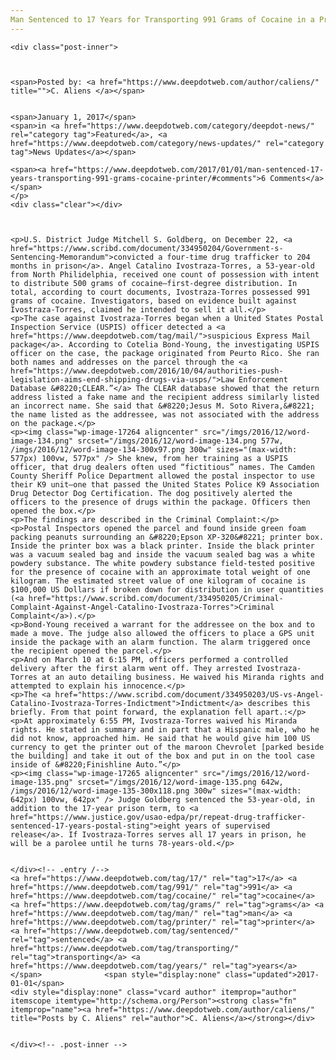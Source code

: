 ```yaml
---
Man Sentenced to 17 Years for Transporting 991 Grams of Cocaine in a Printer"
---
```

<article class="post-listing post-17261 post type-post status-publish format-standard has-post-thumbnail hentry  tag-2684 tag-4752 tag-cocaine tag-grams tag-man tag-printer tag-sentenced tag-transporting tag-years">
    
    <div class="post-inner">
    
    
        
    <span>Posted by: <a href="https://www.deepdotweb.com/author/caliens/" title="">C. Aliens </a></span>
    
    
    <span>January 1, 2017</span>
    <span>in <a href="https://www.deepdotweb.com/category/deepdot-news/" rel="category tag">Featured</a>, <a href="https://www.deepdotweb.com/category/news-updates/" rel="category tag">News Updates</a></span>
    
    <span><a href="https://www.deepdotweb.com/2017/01/01/man-sentenced-17-years-transporting-991-grams-cocaine-printer/#comments">6 Comments</a></span>
    </p>
    <div class="clear"></div>
    
    
    
    <p>U.S. District Judge Mitchell S. Goldberg, on December 22, <a href="https://www.scribd.com/document/334950204/Government-s-Sentencing-Memorandum">convicted a four-time drug trafficker to 204 months in prison</a>. Angel Catalino Ivostraza-Torres, a 53-year-old from North Philidelphia, received one count of possession with intent to distribute 500 grams of cocaine—first-degree distribution. In total, according to court documents, Ivostraza-Torres possessed 991 grams of cocaine. Investigators, based on evidence built against Ivostraza-Torres, claimed he intended to sell it all.</p>
    <p>The case against Ivostraza-Torres began when a United States Postal Inspection Service (USPIS) officer detected a <a href="https://www.deepdotweb.com/tag/mail/">suspicious Express Mail package</a>. According to Cotelia Bond-Young, the investigating USPIS officer on the case, the package originated from Peurto Rico. She ran both names and addresses on the parcel through the <a href="https://www.deepdotweb.com/2016/10/04/authorities-push-legislation-aims-end-shipping-drugs-via-usps/">Law Enforcement Database &#8220;CLEAR.”</a> The CLEAR database showed that the return address listed a fake name and the recipient address similarly listed an incorrect name. She said that &#8220;Jesus M. Soto Rivera,&#8221; the name listed as the addressee, was not associated with the address on the package.</p>
    <p><img class="wp-image-17264 aligncenter" src="/imgs/2016/12/word-image-134.png" srcset="/imgs/2016/12/word-image-134.png 577w, /imgs/2016/12/word-image-134-300x97.png 300w" sizes="(max-width: 577px) 100vw, 577px" /> She knew, from her training as a USPIS officer, that drug dealers often used “fictitious” names. The Camden County Sheriff Police Department allowed the postal inspector to use their K9 unit—one that passed the United States Police K9 Association Drug Detector Dog Certification. The dog positively alerted the officers to the presence of drugs within the package. Officers then opened the box.</p>
    <p>The findings are described in the Criminal Complaint:</p>
    <p>Postal Inspectors opened the parcel and found inside green foam packing peanuts surrounding an &#8220;Epson XP-320&#8221; printer box. Inside the printer box was a black printer. Inside the black printer was a vacuum sealed bag and inside the vacuum sealed bag was a white powdery substance. The white powdery substance field-tested positive for the presence of cocaine with an approximate total weight of one kilogram. The estimated street value of one kilogram of cocaine is $100,000 US Dollars if broken down for distribution in user quantities (<a href="https://www.scribd.com/document/334950205/Criminal-Complaint-Against-Angel-Catalino-Ivostraza-Torres">Criminal Complaint</a>).</p>
    <p>Bond-Young received a warrant for the addressee on the box and to made a move. The judge also allowed the officers to place a GPS unit inside the package with an alarm function. The alarm triggered once the recipient opened the parcel.</p>
    <p>And on March 10 at 6:15 PM, officers performed a controlled delivery after the first alarm went off. They arrested Ivostraza-Torres at an auto detailing business. He waived his Miranda rights and attempted to explain his innocence.</p>
    <p>The <a href="https://www.scribd.com/document/334950203/US-vs-Angel-Catalino-Ivostraza-Torres-Indictment">Indictment</a> describes this briefly. From that point forward, the explanation fell apart.:</p>
    <p>At approximately 6:55 PM, Ivostraza-Torres waived his Miranda rights. He stated in summary and in part that a Hispanic male, who he did not know, approached him. He said that he would give him 100 US currency to get the printer out of the maroon Chevrolet [parked beside the building] and take it out of the box and put in on the tool case inside of &#8220;Finishline Auto.”</p>
    <p><img class="wp-image-17265 aligncenter" src="/imgs/2016/12/word-image-135.png" srcset="/imgs/2016/12/word-image-135.png 642w, /imgs/2016/12/word-image-135-300x118.png 300w" sizes="(max-width: 642px) 100vw, 642px" /> Judge Goldberg sentenced the 53-year-old, in addition to the 17-year prison term, to <a href="https://www.justice.gov/usao-edpa/pr/repeat-drug-trafficker-sentenced-17-years-postal-sting">eight years of supervised release</a>. If Ivostraza-Torres serves all 17 years in prison, he will be a parolee until he turns 78-years-old.</p>
    
    
    </div><!-- .entry /-->
    <a href="https://www.deepdotweb.com/tag/17/" rel="tag">17</a> <a href="https://www.deepdotweb.com/tag/991/" rel="tag">991</a> <a href="https://www.deepdotweb.com/tag/cocaine/" rel="tag">cocaine</a> <a href="https://www.deepdotweb.com/tag/grams/" rel="tag">grams</a> <a href="https://www.deepdotweb.com/tag/man/" rel="tag">man</a> <a href="https://www.deepdotweb.com/tag/printer/" rel="tag">printer</a> <a href="https://www.deepdotweb.com/tag/sentenced/" rel="tag">sentenced</a> <a href="https://www.deepdotweb.com/tag/transporting/" rel="tag">transporting</a> <a href="https://www.deepdotweb.com/tag/years/" rel="tag">years</a></span>				<span style="display:none" class="updated">2017-01-01</span>
    <div style="display:none" class="vcard author" itemprop="author" itemscope itemtype="http://schema.org/Person"><strong class="fn" itemprop="name"><a href="https://www.deepdotweb.com/author/caliens/" title="Posts by C. Aliens" rel="author">C. Aliens</a></strong></div>
    
    
    </div><!-- .post-inner -->
</article><!-- .post-listing -->

